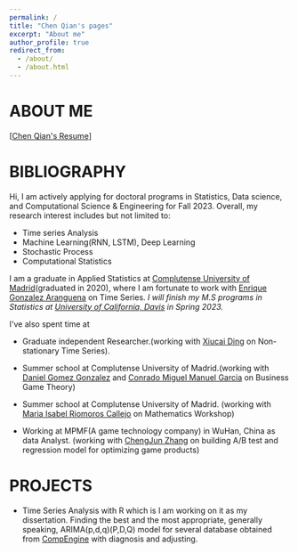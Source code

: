 ```yaml
---
permalink: /
title: "Chen Qian's pages"
excerpt: "About me"
author_profile: true
redirect_from: 
  - /about/
  - /about.html
---
```

ABOUT ME
======
\[[Chen Qian's Resume](https:/ChenQian/files/CV.pdf)\]

BIBLIOGRAPHY
======
Hi, I am actively applying for doctoral programs in Statistics, Data science, and Computational Science & Engineering for Fall 2023. Overall, my research interest includes but not limited to:
*  Time series Analysis
*  Machine Learning(RNN, LSTM), Deep Learning
*  Stochastic Process
*  Computational Statistics

I am a graduate in Applied Statistics at [Complutense University of Madrid](https://www.ucm.es/english)(graduated in 2020), where I am fortunate to work with [Enrique Gonzalez Aranguena](https://scholar.google.es/citations?user=dQ10NgMAAAAJ&hl=es) on Time Series. *I will finish my M.S programs in Statistics at [University of California, Davis](https://www.ucdavis.edu/) in Spring 2023.*


I've also spent time at 

* Graduate independent Researcher.(working with [Xiucai Ding](https://xcding1212.github.io) on Non-stationary Time Series).

* Summer school at Complutense University of Madrid.(working with [Daniel Gomez Gonzalez](https://www.ucm.es/estadisticaycienciadatos/daniel-gomez-gonzalez-1) and [Conrado Miguel Manuel Garcia](http://worldcat.org/identities/np-manuel%20garcia,%20conrado%20miguel/) on Business Game Theory)

* Summer school at Complutense University of Madrid. (working with [Maria Isabel Riomoros Callejo](https://scholar.google.es/citations?user=LXduvVYAAAAJ&hl=es) on Mathematics Workshop)

* Working at MPMF(A game technology company) in WuHan, China as data  Analyst. (working with [ChengJun Zhang](https://www.linkedin.com/in/chengjun-zhang-b3a450216/?trk=people-guest_people_search-card) on building A/B test and regression model for optimizing game products)

PROJECTS
======
* Time Series Analysis with R which is I am working on it as my dissertation.
Finding the best and the most appropriate, generally speaking, ARIMA(p,d,q)(P,D,Q)
model for several database obtained from  [CompEngine](https://www.comp-engine.org/) with diagnosis and adjusting.
